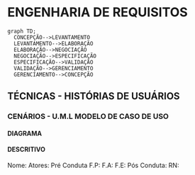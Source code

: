 # ENGENHARIA DE REQUISITOS
  ```mermaid
  graph TD;
    CONCEPÇÃO-->LEVANTAMENTO
    LEVANTAMENTO-->ELABORAÇÃO
    ELABORAÇÃO-->NEGOCIAÇÃO
    NEGOCIAÇÃO-->ESPECIFICAÇÃO
    ESPECIFICAÇÃO-->VALIDAÇÃO
    VALIDAÇÃO-->GERENCIAMENTO
    GERENCIAMENTO-->CONCEPÇÃO
  ```
## TÉCNICAS - HISTÓRIAS DE USUÁRIOS
### CENÁRIOS - U.M.L MODELO DE CASO DE USO
#### DIAGRAMA

#### DESCRITIVO
Nome:
Atores:
Pré Conduta
F.P:
F.A:
F.E:
Pós Conduta:
RN:
